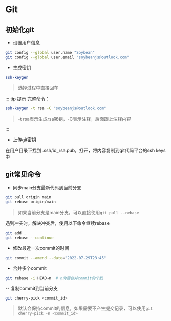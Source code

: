 # Git

## 初始化git

- 设置用户信息

```bash
git config --global user.name "Soybean"
git config --global user.email "soybeanjs@outlook.com"
```

- 生成密钥

```bash
ssh-keygen
```

> 选择过程中直接回车

::: tip 提示
完整命令：

```bash
ssh-keygen -t rsa -C "soybeanjs@outlook.com"
```

> -t rsa表示生成rsa密钥，-C表示注释，后面跟上注释内容

:::

- 上传git密钥

在用户目录下找到 .ssh/id_rsa.pub，打开，将内容复制到git代码平台的ssh keys中

## git常见命令

- 同步main分支最新代码到当前分支

```bash
git pull origin main
git rebase origin/main
```

> 如果当前分支是main分支，可以直接使用`git pull --rebase`

遇到冲突时，解决冲突后，使用以下命令继续rebase

```bash
git add .
git rebase --continue
```

- 修改最近一次commit的时间

```bash
git commit --amend --date="2022-07-29T23:45"
```

- 合并多个commit

```bash
git rebase -i HEAD~n  # n为要合并commit的个数
```

-- 复制commit到当前分支

```bash
git cherry-pick <commit_id>
```

> 默认会保持commit的信息，如果需要不产生提交记录，可以使用`git cherry-pick -n <commit_id>`
